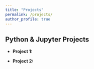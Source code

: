 ```yaml
---
title: "Projects"
permalink: /projects/
author_profile: true
---
```


## Python & Jupyter Projects

- **Project 1:** 
  
- **Project 2:** 
